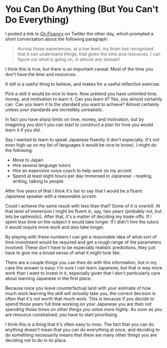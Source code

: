 # You Can Do Anything (But You Can't Do Everything)

I posted a link to [On Fluency](https://basicbitch.software/posts/2018-09-30-On-Fluency.html) on Twitter the other day,
which prompted a short conversation about the following paragraph:

> Across these experiences, at a low level, my brain has recognized that it can understand things, that given the time and resources, I can figure out what is going on, in almost any domain!

I think this is true, but there is an important caveat: Most of the time you don't have the time and resources.

It still is a useful thing to believe, and makes for a useful reflective exercise.

Pick a skill it would be nice to learn. Now pretend you have unlimited time, money, and motivation to learn it.
Can you learn it? Yes, you almost certainly can. Can you learn it to the standard you want to achieve? Almost certainly unless your standards are incredibly unrealistic.

In fact you have sharp limits on time, money, and motivation, but by imagining you don't you can start to construct a plan for how you would learn it if you did.

Say I wanted to learn to speak Japanese fluently (I don't especially. It's not even high up on my list of languages it would be nice to know).
I might do the following:

* Move to Japan
* Hire several language tutors
* Hire an expensive voice coach to help work on my accent
* Spend at least eight hours per day immersed in Japanese - reading, writing, talking to people

After five years of that I think it's fair to say that I would be a fluent Japanese speaker with a reasonable accent.

Could I achieve the same result with less than that? Some of it is overkill. At that level of immersion I might be fluent in, say, two years (probably not, but lets be optimistic).
After that, it's a matter of deciding my trade-offs.
If I spent less time on the subject it would take longer.
If I didn't hire the tutors it would require more work and also take longer.

By playing with these numbers I can get a reasonable idea of what sort of time investment would be required and get a rough range of the parameters involved.
These don't have to be especially realistic predictions, they just have to give me a broad sense of what it *might* look like.

There are a couple things you can then do with this information, but in my case the answer is easy:
I'm sure I *can* learn Japanese, but that is way more work than I want to invest in it, especially given that I don't particularly care about learning Japanese in the first place.

Because once you leave counterfactual land with your estimate of how much work learning the skill will *actually* take you, the correct decision is often that it's not worth that much work.
This is because if you decide to spend those years full time working on your Japanese you are then *not spending those times on other things you value more highly*.
As soon as you are resource constrained, you have to start prioritising.

I think this is a thing that it's often easy to miss: The fact that you can do anything doesn't mean that you can do everything at once,
and deciding to do something necessarily means that there are many other things you are deciding not to do in its place.
